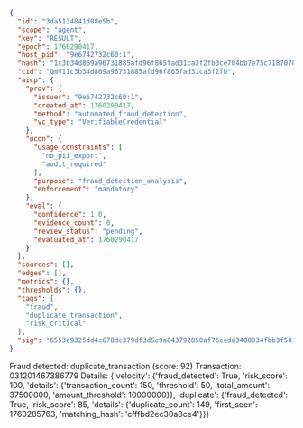 ```json
{
  "id": "3da5134841d08e5b",
  "scope": "agent",
  "key": "RESULT",
  "epoch": 1760290417,
  "host_pid": "9e6742732c60:1",
  "hash": "1c3b34d869a96731885afd96f865fad31ca3f2fb3ce784bb7e75c7187078ff7f",
  "cid": "QmV11c3b34d869a96731885afd96f865fad31ca3f2fb",
  "aicp": {
    "prov": {
      "issuer": "9e6742732c60:1",
      "created_at": 1760290417,
      "method": "automated_fraud_detection",
      "vc_type": "VerifiableCredential"
    },
    "ucon": {
      "usage_constraints": [
        "no_pii_export",
        "audit_required"
      ],
      "purpose": "fraud_detection_analysis",
      "enforcement": "mandatory"
    },
    "eval": {
      "confidence": 1.0,
      "evidence_count": 0,
      "review_status": "pending",
      "evaluated_at": 1760290417
    }
  },
  "sources": [],
  "edges": [],
  "metrics": {},
  "thresholds": {},
  "tags": [
    "fraud",
    "duplicate_transaction",
    "risk_critical"
  ],
  "sig": "6553e9325dd4c678dc379df3d5c9a843792850af76cedd3400034fbb3f541e5b"
}
```

Fraud detected: duplicate_transaction (score: 92)
Transaction: 031201467386779
Details: {'velocity': {'fraud_detected': True, 'risk_score': 100, 'details': {'transaction_count': 150, 'threshold': 50, 'total_amount': 37500000, 'amount_threshold': 10000000}}, 'duplicate': {'fraud_detected': True, 'risk_score': 85, 'details': {'duplicate_count': 149, 'first_seen': 1760285763, 'matching_hash': 'cfffbd2ec30a8ce4'}}}